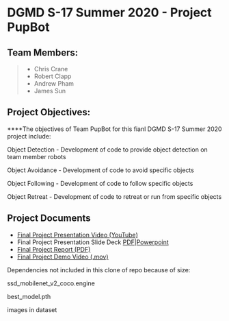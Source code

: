 # DGMD S-17 Summer 2020 - Project PupBot

## Team Members:
>- Chris Crane
>- Robert Clapp
>- Andrew Pham
>- James Sun

## Project Objectives:
****The objectives of Team PupBot for this fianl DGMD S-17 Summer 2020 project include:

Object Detection - Development of code to provide object detection on team member robots

Object Avoidance - Development of code to avoid specific objects

Object Following - Development of code to follow specific objects

Object Retreat - Development of code to retreat or run from specific objects

## Project Documents
- [Final Project Presentation Video (YouTube)](https://www.youtube.com/watch?v=b_he2QlEQLk&feature=youtu.be)
- Final Project Presentation Slide Deck [PDF](Team%20PupBot%20Final%20Project%20Presentation.pdf)|[Powerpoint](Team%20PupBot%20Final%20Project%20Presentation.pptx)
- [Final Project Report (PDF)](Team%20PupBot%20Final%20Project.pdf)
- [Final Project Demo Video (.mov)](PupBot%20Final%20Project%20Demo.mov)

Dependencies not included in this clone of repo because of size:

ssd_mobilenet_v2_coco.engine

best_model.pth

images in dataset
